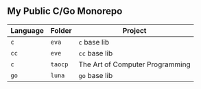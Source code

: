 ## My Public C/Go Monorepo

| Language  | Folder      | Project                         |
| --------  | ------      | -------                         |
| `c`       | `eva`       | `c`  base lib                   |
| `cc`      | `eve`       | `cc` base lib                   |
| `c`       | `taocp`     | The Art of Computer Programming |
| `go`      | `luna`      | `go` base lib                   |


